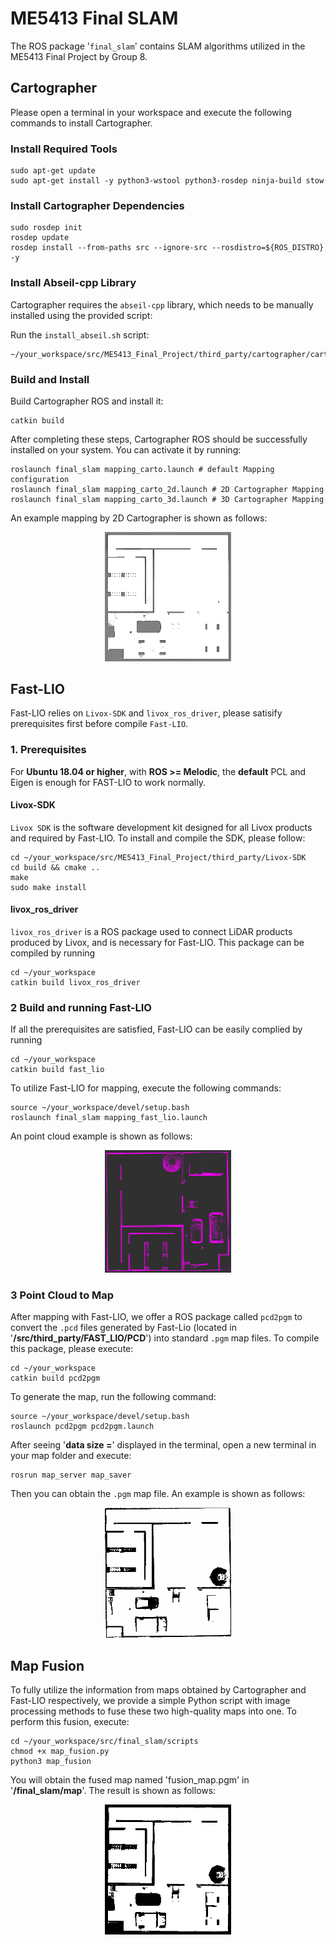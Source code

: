# ME5413 Final SLAM
The ROS package '`final_slam`' contains SLAM algorithms utilized in the ME5413 Final Project by Group 8.

## Cartographer 
Please open a terminal in your workspace and execute the following commands to install Cartographer.

### Install Required Tools

```shell
sudo apt-get update
sudo apt-get install -y python3-wstool python3-rosdep ninja-build stow
```

### Install Cartographer Dependencies

```shell
sudo rosdep init
rosdep update
rosdep install --from-paths src --ignore-src --rosdistro=${ROS_DISTRO} -y
```

### Install Abseil-cpp Library

Cartographer requires the `abseil-cpp` library, which needs to be manually installed using the provided script:

Run the `install_abseil.sh` script:

```shell
~/your_workspace/src/ME5413_Final_Project/third_party/cartographer/cartographer/scripts/install_abseil.sh
```

### Build and Install

Build Cartographer ROS and install it:

```shell
catkin build
```

After completing these steps, Cartographer ROS should be successfully installed on your system. You can activate it by running:

```shell
roslaunch final_slam mapping_carto.launch # default Mapping configuration
roslaunch final_slam mapping_carto_2d.launch # 2D Cartographer Mapping
roslaunch final_slam mapping_carto_3d.launch # 3D Cartographer Mapping
```

An example mapping by 2D Cartographer is shown as follows:

<p align="center">
    <img src="maps/carto_map_2d.png" alt="carto_map" width="40%">
</p>

## Fast-LIO
Fast-LIO relies on `Livox-SDK` and `livox_ros_driver`, please satisify prerequisites first before compile `Fast-LIO`.

### 1. Prerequisites
For **Ubuntu 18.04 or higher**, with **ROS >= Melodic**, the **default** PCL and Eigen is enough for FAST-LIO to work normally.

#### **Livox-SDK**
`Livox SDK` is the software development kit designed for all Livox products and required by Fast-LIO. To install and compile the SDK, 
please follow:

```shell
cd ~/your_workspace/src/ME5413_Final_Project/third_party/Livox-SDK
cd build && cmake ..
make
sudo make install
```

#### **livox_ros_driver**
`livox_ros_driver` is a ROS package used to connect LiDAR products produced by Livox, and is necessary for Fast-LIO. This package can be compiled by running

```shell
cd ~/your_workspace
catkin build livox_ros_driver
```

### 2 Build and running Fast-LIO
If all the prerequisites are satisfied, Fast-LIO can be easily complied by running

```shell
cd ~/your_workspace
catkin build fast_lio
```

To utilize Fast-LIO for mapping, execute the following commands:

```shell
source ~/your_workspace/devel/setup.bash
roslaunch final_slam mapping_fast_lio.launch
```

An point cloud example is shown as follows:

<p align="center">
    <img src="maps/fast_lio_point_cloud.png" alt="fast_lio_pcd" width="40%">
</p>


### 3 Point Cloud to Map
After mapping with Fast-LIO, we offer a ROS package called `pcd2pgm` to convert the `.pcd` files generated by Fast-Lio (located in '**/src/third_party/FAST_LIO/PCD**') into standard `.pgm` map files. To compile this package, please execute:


```shell
cd ~/your_workspace
catkin build pcd2pgm
```

To generate the map, run the following command:

```shell
source ~/your_workspace/devel/setup.bash
roslaunch pcd2pgm pcd2pgm.launch
```

After seeing '**data size =**' displayed in the terminal, open a new terminal in your map folder and execute:

```shell
rosrun map_server map_saver
```

Then you can obtain the `.pgm` map file. An example is shown as follows:

<p align="center">
    <img src="maps/fast_lio_map.png" alt="fast_lio_map" width="40%">
</p>

## Map Fusion
To fully utilize the information from maps obtained by Cartographer and Fast-LIO respectively, we provide a simple Python script with image processing methods to fuse these two high-quality maps into one. To perform this fusion, execute:

```shell
cd ~/your_workspace/src/final_slam/scripts
chmod +x map_fusion.py
python3 map_fusion
```

You will obtain the fused map named 'fusion_map.pgm' in '**/final_slam/map**'. The result is shown as follows:

<p align="center">
    <img src="maps/fusion_map.png" alt="fusion_map" width="40%">
</p>
